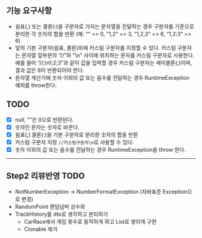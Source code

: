## 기능 요구사항
- 쉼표(,) 또는 콜론(:)을 구분자로 가지는 문자열을 전달하는 경우 구분자를 기준으로 분리한 각 숫자의 합을 반환 (예: “” => 0, "1,2" => 3, "1,2,3" => 6, “1,2:3” => 6)
- 앞의 기본 구분자(쉼표, 콜론)외에 커스텀 구분자를 지정할 수 있다. 커스텀 구분자는 문자열 앞부분의 “//”와 “\n” 사이에 위치하는 문자를 커스텀 구분자로 사용한다. 예를 들어 “//;\n1;2;3”과 같이 값을 입력할 경우 커스텀 구분자는 세미콜론(;)이며, 결과 값은 6이 반환되어야 한다.
- 문자열 계산기에 숫자 이외의 값 또는 음수를 전달하는 경우 RuntimeException 예외를 throw한다.


## TODO
- [x] null, ""은 0으로 반환된다.
- [x] 숫자인 문자는 숫자로 바꾼다.
- [x] 쉼표(,) 콜론(:)을 기본 구분자로 분리한 숫자의 합을 반환
- [x] 커스텀 구분자 지정 `//커스텀구분자\n`로 사용할 수 있다.
- [x] 숫자 이외의 값 또는 음수를 전달하는 경우 RuntimeException을 throw 한다.
---
## Step2 리뷰반영 TODO
- NotNumberException -> NumberFormatException (자바표준 Exception으로 변경)
- RandomPoint 랜덤넘버 상수화
- TrackHistory를 dto로 생각하고 분리하기
  - CarRace에서 게임 횟수로 동작하게 하고 List<CarRaceResponse>로 쌓이게 구현 
  - Clonable 제거


